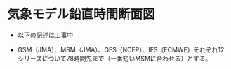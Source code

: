 # 気象モデル鉛直時間断面図
* 以下の記述は工事中

* GSM（JMA）、MSM（JMA）、GFS（NCEP）、IFS（ECMWF）それぞれ12シリーズについて78時間先まで（一番短いMSMに合わせる）とする。
